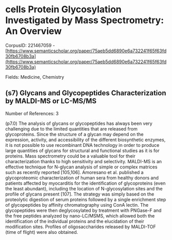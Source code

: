 # cells Protein Glycosylation Investigated by Mass Spectrometry: An Overview

CorpusID: 221467059 - [https://www.semanticscholar.org/paper/75aeb5dd6890e6a732241f65f63fd30fb6708b3a](https://www.semanticscholar.org/paper/75aeb5dd6890e6a732241f65f63fd30fb6708b3a)

Fields: Medicine, Chemistry

## (s7) Glycans and Glycopeptides Characterization by MALDI-MS or LC-MS/MS
Number of References: 3

(p7.0) The analysis of glycans or glycopeptides has always been very challenging due to the limited quantities that are released from glycoproteins. Since the structure of a glycan may depend on the expression, activity, and accessibility of the different biosynthetic enzymes, it is not possible to use recombinant DNA technology in order to produce large quantities of glycans for structural and functional studies as it is for proteins. Mass spectrometry could be a valuable tool for their characterization thanks to high sensitivity and selectivity. MALDI-MS is an effective technique for N-glycan analysis of simple or complex matrices such as recently reported [105,106]. Amoresano et al. published a glycoproteomic characterization of human sera from healthy donors and patients affected by myocarditis for the identification of glycoproteins (even the least abundant), including the location of N-glycosylation sites and the profile of glycans present [107]. The strategy was simply based on the proteolytic digestion of serum proteins followed by a single enrichment step of glycopeptides by affinity chromatography using ConA lectin. The glycopeptides were then deglycosylated by treatment with PNGase-F and the free peptides analyzed by nano-LC/MSMS, which allowed both the identification of the individual proteins and the elucidation of their modification sites. Profiles of oligosaccharides released by MALDI-TOF (time of flight) were also obtained.
